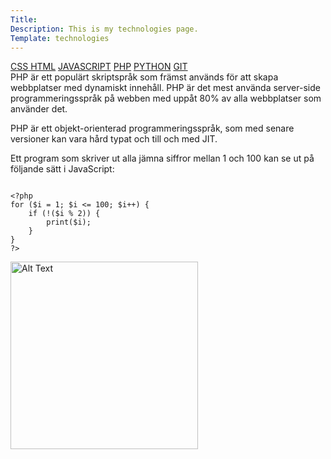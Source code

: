 ```yaml
---
Title: 
Description: This is my technologies page.
Template: technologies
---
```

<div class="tech2">
<div class="tech-links">
<a href="css" >CSS </a>
<a href="html">HTML</a>
<a href="javascript">JAVASCRIPT</a>
<a href="php" class="active">PHP</a>
<a href="python">PYTHON</a>
<a href="git">GIT</a>
</div>

<div class="css-description">
PHP är ett populärt skriptspråk som främst används för att skapa webbplatser med dynamiskt innehåll. PHP är det mest använda server-side programmeringsspråk på webben med uppåt 80% av alla webbplatser som använder det.

PHP är ett objekt-orienterad programmeringsspråk, som med senare versioner kan vara hård typat och till och med JIT.

Ett program som skriver ut alla jämna siffror mellan 1 och 100 kan se ut på följande sätt i JavaScript:


<pre><code>
&lt;?php
for ($i = 1; $i &lt;= 100; $i++) {
    if (!($i % 2)) {
        print($i);
    }
}
?&gt;
</code></pre>
</div>
<img class="about-img" src="image/php.png" width="300" alt="Alt Text" >
</div>



